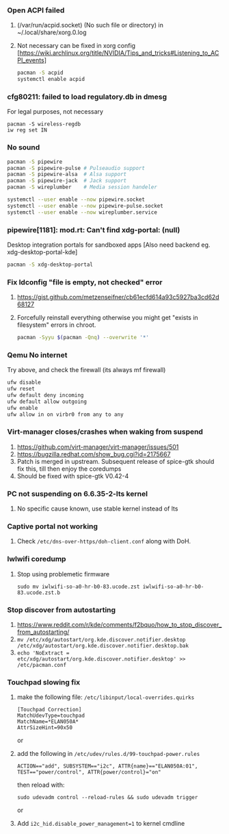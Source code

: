 ### Open ACPI failed

1. (/var/run/acpid.socket) (No such file or directory) in ~/.local/share/xorg.0.log

2. Not necessary can be fixed in xorg config [https://wiki.archlinux.org/title/NVIDIA/Tips_and_tricks#Listening_to_ACPI_events]

   ```bash
   pacman -S acpid
   systemctl enable acpid
   ```

### cfg80211: failed to load regulatory.db in dmesg

For legal purposes, not necessary

    pacman -S wireless-regdb
    iw reg set IN

### No sound

```bash
pacman -S pipewire
pacman -S pipewire-pulse # Pulseaudio support
pacman -S pipewire-alsa  # Alsa support
pacman -S pipewire-jack  # Jack support
pacman -S wireplumber    # Media session handeler

systemctl --user enable --now pipewire.socket
systemctl --user enable --now pipewire-pulse.socket
systemctl --user enable --now wireplumber.service
```

### pipewire[1181]: mod.rt: Can't find xdg-portal: (null)

Desktop integration portals for sandboxed apps [Also need backend eg. xdg-desktop-portal-kde]

```bash
pacman -S xdg-desktop-portal
```

### Fix ldconfig "file is empty, not checked" error

1. <https://gist.github.com/metzenseifner/cb61ecfd614a93c5927ba3cd62d68127>
2. Forcefully reinstall everything otherwise you might get "exists in filesystem" errors in chroot.

   ```bash
   pacman -Syyu $(pacman -Qnq) --overwrite '*'
   ```

### Qemu No internet

Try above, and check the firewall (its always mf firewall)

```bash
ufw disable
ufw reset
ufw default deny incoming
ufw default allow outgoing
ufw enable
ufw allow in on virbr0 from any to any
```

### Virt-manager closes/crashes when waking from suspend

1. <https://github.com/virt-manager/virt-manager/issues/501>
2. <https://bugzilla.redhat.com/show_bug.cgi?id=2175667>
3. Patch is merged in upstream. Subsequent release of spice-gtk should fix this, till then enjoy the coredumps
4. Should be fixed with spice-gtk V0.42-4

### PC not suspending on 6.6.35-2-lts kernel

1. No specific cause known, use stable kernel instead of lts

### Captive portal not working

1. Check `/etc/dns-over-https/doh-client.conf` along with DoH.

### Iwlwifi coredump

1. Stop using problemetic firmware

   ```
   sudo mv iwlwifi-so-a0-hr-b0-83.ucode.zst iwlwifi-so-a0-hr-b0-83.ucode.zst.b
   ```

### Stop discover from autostarting

1. <https://www.reddit.com/r/kde/comments/f2bquo/how_to_stop_discover_from_autostarting/>
2. `mv /etc/xdg/autostart/org.kde.discover.notifier.desktop /etc/xdg/autostart/org.kde.discover.notifier.desktop.bak`
3. `echo 'NoExtract = etc/xdg/autostart/org.kde.discover.notifier.desktop' >> /etc/pacman.conf`

### Touchpad slowing fix

1. make the following file: `/etc/libinput/local-overrides.quirks`

   ```
   [Touchpad Correction]
   MatchUdevType=touchpad
   MatchName=*ELAN050A*
   AttrSizeHint=90x50
   ```

   or

2. add the following in `/etc/udev/rules.d/99-touchpad-power.rules`

   ```
   ACTION=="add", SUBSYSTEM=="i2c", ATTR{name}=="ELAN050A:01", TEST=="power/control", ATTR{power/control}="on"
   ```

   then reload with:

   ```
   sudo udevadm control --reload-rules && sudo udevadm trigger
   ```

   or

3. Add `i2c_hid.disable_power_management=1` to kernel cmdline
